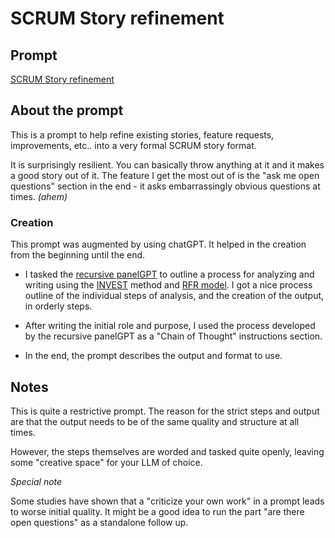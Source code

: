 # SCRUM Story refinement
## Prompt
[SCRUM Story refinement](https://github.com/zielperson/AI-whispers/blob/master/SCRUM%20-%20Story%20Refinement/system.md)

## About the prompt
This is a prompt to help refine existing stories, feature requests, improvements, etc.. into a very formal SCRUM story format.

It is surprisingly resilient. You can basically throw anything at it and it makes a good story out of it.
The feature I get the most out of is the "ask me open questions" section in the end - it asks embarrassingly obvious questions at times. *(ahem)*

### Creation
This prompt was augmented by using chatGPT. It helped in the creation from the beginning until the end.

* I tasked the [recursive panelGPT](https://github.com/zielperson/AI-whispers/blob/master/PanelGPT%20recursive/readme.md) to outline a process for analyzing and writing using the [INVEST](https://www.agilealliance.org/glossary/invest/) method and [RFR model](https://trustedinstitute.com/concept/psm-i/user-stories-scrum/role-feature-reason/).
I got a nice process outline of the individual steps of analysis, and the creation of the output, in orderly steps.

* After writing the initial role and purpose, I used the process developed by the recursive panelGPT as a "Chain of Thought" instructions section. 
* In the end, the prompt describes the output and format to use.

## Notes
This is quite a restrictive prompt. 
The reason for the strict steps and output are that the output needs to be of the same quality and structure at all times.

However, the steps themselves are worded and tasked quite openly, leaving some "creative space" for your LLM of choice. 

*Special note*

Some studies have shown that a "criticize your own work" in a prompt leads to worse initial quality. 
It might be a good idea to run the part "are there open questions" as a standalone follow up.
